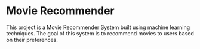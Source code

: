 # Movie Recommender
This project is a Movie Recommender System built using machine learning techniques. The goal of this system is to recommend movies to users based on their preferences. 
